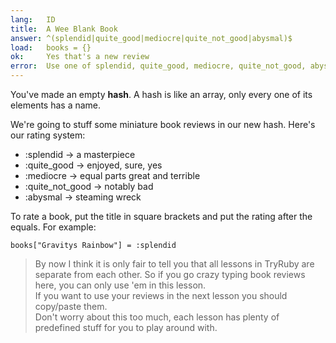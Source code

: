 ```yaml
---
lang:   ID
title:  A Wee Blank Book
answer: ^(splendid|quite_good|mediocre|quite_not_good|abysmal)$
load:   books = {}
ok:     Yes that's a new review
error:  Use one of splendid, quite_good, mediocre, quite_not_good, abysmal.<br/>Don't forget the colon
---
```


You've made an empty __hash__. A hash is like an array, only every one of its elements has a name.

We're going to stuff some miniature book reviews in our new hash. Here's our rating system:

- :splendid &rarr; a masterpiece
- :quite\_good &rarr; enjoyed, sure, yes
- :mediocre &rarr; equal parts great and terrible
- :quite\_not\_good &rarr; notably bad
- :abysmal &rarr; steaming wreck

To rate a book, put the title in square brackets and put the rating after the equals. For example:

    books["Gravitys Rainbow"] = :splendid

> By now I think it is only fair to tell you that all lessons in TryRuby are separate from each other.
> So if you go crazy typing book reviews here, you can only use 'em in this lesson.  
> If you want to use your reviews in the next lesson you should copy/paste them.  
> Don't worry about this too much, each lesson has plenty of predefined stuff for you to play around with.
